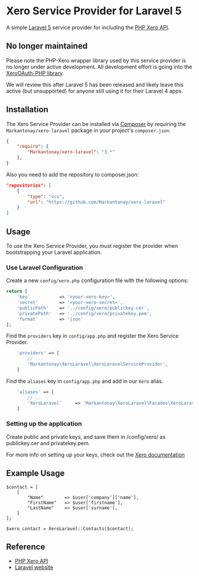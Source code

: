 # Xero Service Provider for Laravel 5

A simple [Laravel 5](http://laravel.com) service provider for including the [PHP Xero API](https://github.com/XeroAPI/PHP-Xero).

No longer maintained
------------
Please note the PHP-Xero wrapper library used by this service provider is no longer under active development.
All development effort is going into the [XeroOAuth-PHP library](https://github.com/XeroAPI/XeroOAuth-PHP).

We will review this after Laravel 5 has been released and likely leave this active (but unsupported) for anyone still using it for their Laravel 4 apps.

## Installation

The Xero Service Provider can be installed via [Composer](http://getcomposer.org) by requiring the `Markantonay/xero-laravel` package in your project's `composer.json`.

```json
{
    "require": {
        "Markantonay/xero-laravel": "3.*"
    },
}
```

Also you need to add the repository to composer.json:

```json
"repositories": [
    {
        "type": "vcs",
        "url": "https://github.com/Markantonay/xero-laravel"
    }
]
```

## Usage

To use the Xero Service Provider, you must register the provider when bootstrapping your Laravel application.

### Use Laravel Configuration

Create a new `config/xero.php` configuration file with the following options:

```php
return [
    'key'           => '<your-xero-key>',
    'secret'        => '<your-xero-secret>',
    'publicPath'    => '../config/xero/publickey.cer',
    'privatePath'   => '../config/xero/privatekey.pem',
    'format'        => 'json'
];
```

Find the `providers` key in `config/app.php` and register the Xero Service Provider.

```php
    'providers' => [
        // ...
        'Markantonay\XeroLaravel\XeroLaravelServiceProvider',
    ]
```

Find the `aliases` key in `config/app.php` and add in our `Xero` alias.

```php
    'aliases' => [
        // ...
        'XeroLaravel'     => 'Markantonay\XeroLaravel\Facades\XeroLaravel',
    ]
```

### Setting up the application

Create public and private keys, and save them in /config/xero/ as publickey.cer and privatekey.pem.

For more info on setting up your keys, check out the [Xero documentation](http://developer.xero.com/documentation/advanced-docs/public-private-keypair/)

## Example Usage

```
$contact = [
    [
        "Name"        => $user['company']['name'],
        "FirstName"   => $user['firstname'],
        "LastName"    => $user['surname'],
    ]
];

$xero_contact = XeroLaravel::Contacts($contact);
```

## Reference

* [PHP Xero API](https://github.com/XeroAPI/PHP-Xero)
* [Laravel website](http://laravel.com)